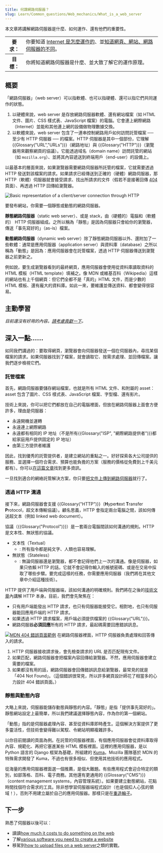 ```yaml
---
title: 何謂網路伺服器？
slug: Learn/Common_questions/Web_mechanics/What_is_a_web_server
---
```


本文章將講解網路伺服器是什麼、如何運作、還有他們的重要性。

<table class="learn-box standard-table">
  <tbody>
    <tr>
      <th scope="row">要求：</th>
      <td>
        你要知道
        <a href="/zh-TW/docs/Learn/How_the_Internet_works"
          >Internet 是怎麼運作的</a
        >、並<a href="/zh-TW/docs/Learn/page_vs_site_vs_server_vs_search_engine"
          >知道網頁、網站、網路伺服器的不同</a
        >。
      </td>
    </tr>
    <tr>
      <th scope="row">目標：</th>
      <td>你將知道網路伺服器是什麼、並大致了解它的運作原理。</td>
    </tr>
  </tbody>
</table>

## 概要

「網路伺服器」（web server）可以指軟體、也可以指硬體、還可以指它們共同運作的狀態。

1. 以硬體來說，web server 是存放網路伺服器軟體、還有網站檔案（如 HTML 文件、圖片、CSS 樣式表、JavaScript 檔案）的電腦。它會連上網際網路（Internet）並能和其他連上網的設備做物理數據交換。
2. 以軟體來說，web server 包含了一連串控制網路用戶如何訪問託管檔案 ── 至少有 HTTP 伺服器 ── 的檔案。HTTP 伺服器是其中一個部份，它理解 {{Glossary("URL","URLs")}}（網路地址）與 {{Glossary("HTTP")}}（瀏覽器用來觀察網頁的協議）。它能透過域名（domain name）訪問託管的網站（如 `mozilla.org`）、並將其內容遞送到終端用戶（end-user）的設備上。

以最基本的層面來說，如果瀏覽器需要網路伺服器所託管的檔案，它就需要透過 HTTP 發送對該檔案的請求。如果請求已經傳送到正確的（硬體）網路伺服器，那 HTTP（軟體）伺服器就會接受請求、找出所請求的文件（假若不是接著回傳 [404](/zh-TW/docs/Web/HTTP/Status/404) 頁面）、再透過 HTTP 回傳給瀏覽器。

![Basic representation of a client/server connection through HTTP](web-server.svg)

要發布網站，你需要一個靜態或動態的網路伺服器。

**靜態網路伺服器**（static web server）、或是 stack，由（硬體的）電腦和（軟體的） HTTP 伺服器組成。之所以稱為「靜態」是因為伺服器只會給你的瀏覽器，傳送「事先寫好的」（as-is）檔案。

**動態網路伺服器**（dynamic web server）除了靜態網路伺服器以外、還附加了一些軟體：通常是應用伺服器（application server）與資料庫（database）之所以稱為「動態」是因為：應用伺服器會在託管檔案，透過 HTTP 伺服器傳送到瀏覽器之前更新之。

例如說，要生成瀏覽器看到的最終網頁，應用伺服器會使用從資料庫讀取資料的 HTML 模板（HTML template）填補之。像 MDN 或維基百科（Wikipedia）這樣的網站也有上千個網頁：但它們全都不是「真的」HTML 文件，而是少數的 HTML 模板、還有龐大的資料庫。如此一來，要維護並傳送資料、都會變得很容易。

## 主動學習

_目前還沒有好用的內容。[請考慮貢獻一下](/zh-TW/docs/MDN/Community/Contributing/Getting_started)。_

## 深入一點……

如同我們講過的：要取得網頁，瀏覽器會向伺服器發送一個在伺服器內，尋找某個檔案的請求。如果伺服器找到了檔案，就會讀取它、按需求處理、並回傳檔案。讓我們逐步檢視它們。

### 託管檔案

首先，網路伺服器要儲存網站檔案，也就是所有 HTML 文件、和附屬的 asset：asset 包含了圖片、CSS 樣式表、JavaScript 檔案、字型檔、還有影片。

技術上來說，你可以把它們都放在自己的電腦裡面，但放在網路伺服器上面會方便許多，理由是伺服器：

- 永遠開機並運轉
- 永遠連上網際網路
- 永遠都有相同的 IP 地址（不是所有{{Glossary("ISP", "網際網路提供者")}}都給家庭用戶提供固定的 IP 地址）
- 由第三方提供者維護

因此，找到優秀的託管提供者，是建立網站的重點之一。好好探索各大公司提供的服務、並選擇一個符合需求、預算也能負擔的方案（服務的價格從免費到上千美元都有）。你可以[在這篇文章](/zh-TW/docs/Learn/How_much_does_it_cost#hosting)找到更多資訊。

一旦找到適合的網絡託管解決方案，你只要[把文件上傳到網路伺服器](/zh-TW/docs/Learn/Upload_files_to_a_web_server)就行了。

### 透過 HTTP 溝通

接下來，網路伺服器會支援 {{Glossary("HTTP")}}（**H**yper**t**ext **T**ransfer **P**rotocol，超文本傳輸協議）。顧名思義，HTTP 會指定兩台電腦之間，該如何傳送超文本（例如 linked web document）。

協議（{{Glossary("Protocol")}}）是一套兩台電腦間該如何溝通的規則。HTTP 是文本性、無狀態的協議。

- 文本性（Textual）
  - : 所有指令都是純文字、人類也容易理解。
- 無狀態（Stateless）
  - : 無論伺服器還是瀏覽器，都不會記得他們上一次的溝通。像是伺服器，如果只依賴 HTTP 的話，它就不會記得你輸入的帳號密碼、或是在交易中採取了哪些步驟。要完成這樣的任務，你需要應用伺服器（我們將在其他文章中介紹這種技術）。

HTTP 提供了用戶端與伺服器端，該如何溝通的明確規則。我們將在之後的[技術文章](/zh-TW/docs/Web/HTTP)內講解 HTTP 本身。目前，我們會先聚焦在：

- 只有用戶端能發出 HTTP 請求，也只有伺服器能接受它。相對地，也只有伺服器能回應用戶端的 HTTP 請求。
- 如果透過 HTTP 請求檔案，用戶端必須提供檔案的 {{Glossary("URL")}}。
- 網路伺服器**必須回應**所有的 HTTP 請求，最起碼需要回應錯誤訊息。

[![MDN 404 錯誤頁面範例](mdn-404.jpg)](/zh-TW/404) 在網路伺服器裡面，HTTP 伺服器負責處理和回答傳入的請求。

1. HTTP 伺服器接收請求後，會先檢查請求的 URL 是否匹配現有文件。
2. 如果匹配，網路伺服器會把檔案內容回傳給瀏覽器。不然，應用伺服器會建立需要的檔案。
3. 如果都沒有用的話，網路伺服器會回傳錯誤訊息給瀏覽器，最常見的就是「404 Not Found」。（這個錯誤很常見，所以許多網頁設計師花了相當多的心力設計 404 錯誤頁面。）

### 靜態與動態內容

大略上來說，伺服器能儲存動態與靜態的內容。「靜態」是指「提供事先寫好的」。靜態網站設定上最簡單，所以我們建議選擇靜態內容，作為你的第一個網站。

「動態」指的是伺服器處理內容、甚至從資料庫即時產生。這個解決方案提供了更多靈活性，但技術會變得難以駕馭、令網站明顯複雜許多。

以你目前閱讀的頁面為例。在託管的伺服器裡面，有個應用伺服器會從資料庫取得內容、規範化、再把它塞進某些 HTML 模板裡面。這裡的應用伺服器，是以 Python 語言的 Django 框架為基礎，所組建的 [Kuma](https://github.com/mdn/yari/tree/main/docs/what-yari-does.md)。Mozilla 團隊基於 MDN 的特殊需求開發了 Kuma，不過也有很多相似、但使用其他技術的應用程式。

從海量的應用伺服器裡面選一個推薦，是個大難題。有些應用程式會迎合特定的類別，如部落格、百科、電子商務。其他還有更通用的 {{Glossary("CMS")}}（content management systems，內容管理系統）。如果要建立動態網站，花點時間找個符合需求的工具。除非想學習伺服器端程式設計（也是個扣人心弦的領域！），否則不用建立屬於自己的應用伺服器。那樣只是在[重造輪子](https://zh.wikipedia.org/wiki/重造輪子)。

## 下一步

熟悉了伺服器以後可以：

- 讀讀[how much it costs to do something on the web](/zh-TW/docs/Learn/How_much_does_it_cost)
- 了解[various software you need to create a website](/zh-TW/docs/Learn/What_software_do_I_need)
- 移駕到[how to upload files on a web server](/zh-TW/docs/Learn/Upload_files_to_a_web_server)之類的實戰。
